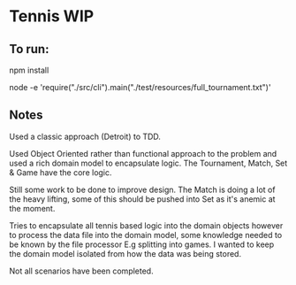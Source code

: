 # Tennis WIP

## To run:
npm install

node -e 'require("./src/cli").main("./test/resources/full_tournament.txt")'

## Notes

Used a classic approach (Detroit) to TDD.

Used Object Oriented rather than functional approach to the problem and used a rich domain model to encapsulate logic. The Tournament, Match, Set & Game have the core logic.

Still some work to be done to improve design. The Match is doing a lot of the heavy lifting, some of this should be pushed into Set as it's anemic at the moment.

Tries to encapsulate all tennis based logic into the domain objects however to process the data file into the domain model, some knowledge needed to be known by the file processor E.g splitting into games. I wanted to keep the domain model isolated from how the data was being stored.

Not all scenarios have been completed. 
